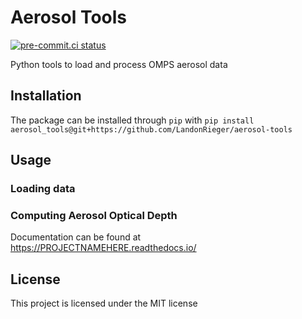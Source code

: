 # Aerosol Tools

[![pre-commit.ci status](https://results.pre-commit.ci/badge/github/LandonRieger/aerosol_tools/main.svg)](https://results.pre-commit.ci/latest/github/LandonRieger/aerosol_tools/main)

Python tools to load and process OMPS aerosol data

## Installation
The package can be installed through `pip` with
`pip install aerosol_tools@git+https://github.com/LandonRieger/aerosol-tools`

## Usage

### Loading data


### Computing Aerosol Optical Depth
Documentation can be found at  https://PROJECTNAMEHERE.readthedocs.io/


## License
This project is licensed under the MIT license
